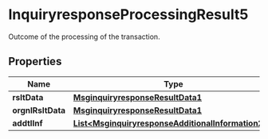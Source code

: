 

# InquiryresponseProcessingResult5

Outcome of the processing of the transaction.
## Properties

Name | Type | Description | Notes
------------ | ------------- | ------------- | -------------
**rsltData** | [**MsginquiryresponseResultData1**](MsginquiryresponseResultData1.md) |  |  [optional]
**orgnlRsltData** | [**MsginquiryresponseResultData1**](MsginquiryresponseResultData1.md) |  |  [optional]
**addtlInf** | [**List&lt;MsginquiryresponseAdditionalInformation20&gt;**](MsginquiryresponseAdditionalInformation20.md) |  |  [optional]



